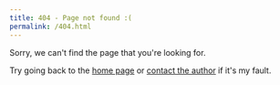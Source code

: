 ```yaml
---
title: 404 - Page not found :(
permalink: /404.html
---
```

Sorry, we can\'t find the page that you\'re looking for.

Try going back to the [home page](https://davidx.us.kg/) or [contact the author](mailto:davidx@davidx.us.kg) if it\'s my fault.
